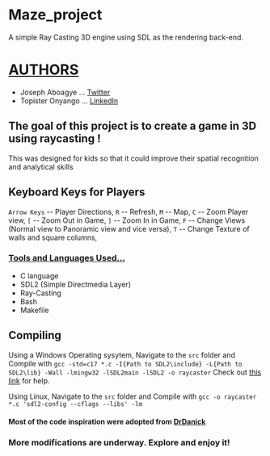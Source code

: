 # Maze_project
A simple Ray Casting 3D engine using SDL as the rendering back-end.

# <u>AUTHORS</u>
- Joseph Aboagye ... [Twitter](https://twitter.com/home?lang=en)
- Topister Onyango ... [LinkedIn](https://www.linkedin.com/in/topister-nandera-5930331a5/) 

## The goal of this project is to create a game in 3D using raycasting !
This was designed for kids so that it could improve their spatial recognition and analytical skills

## Keyboard Keys for Players
`Arrow Keys` -- Player Directions, 
`R` -- Refresh, 
`M` -- Map, 
`C` -- Zoom Player view, 
`[` -- Zoom Out in Game, 
`]` -- Zoom In in Game, 
`F` -- Change Views (Normal view to Panoramic view and vice versa), 
`T` -- Change Texture of walls and square columns, 

### <u>Tools and Languages Used...</u>
- C language
- SDL2 (Simple Directmedia Layer)
- Ray-Casting
- Bash
- Makefile

## Compiling
Using a Windows Operating sysytem, Navigate to the `src` folder and Compile with 
`gcc -std=c17 *.c -I{Path to SDL2\include} -L{Path to SDL2\lib} -Wall -lmingw32 -lSDL2main -lSDL2 -o raycaster`
Check out [this link](https://www.matsson.com/prog/sdl2-mingw-w64-tutorial.php#:~:text=the%20gcc%20command.-,Step%202%3A%20Installing%20SDL2,library%20for%20Windows%20using%20MinGW.&text=After%20extracting%20the%20contents%20using,bit%20version%20of%20the%20library) for help.

Using Linux, Navigate to the `src` folder and Compile with
`gcc -o raycaster *.c 'sdl2-config --cflags --libs' -lm`

#### Most of the code inspiration were adopted from [DrDanick](https://github.com/drdanick)

### More modifications are underway. Explore and enjoy it!
